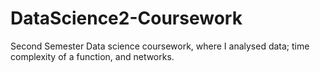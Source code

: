 # DataScience2-Coursework
Second Semester Data science coursework, where I analysed data; time complexity of a function, and networks. 
